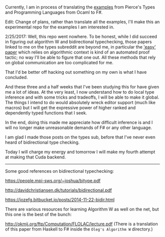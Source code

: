 Currently, I am in process of translating the [examples](https://www.cis.upenn.edu/~bcpierce/tapl/) from Pierce's Types and Programming Languages from Ocaml to F#.

Edit: Change of plans, rather than translate all the examples, I'll make this an experimental repo for the examples I am interested in.

2/25/2017: Well, this repo went nowhere. To be honest, while I did succeed in figuring out algorithm W and bidirectional typechecking, those papers linked to me on the types subreddit are beyond me, in particular the ['easy' paper](https://people.mpi-sws.org/~neelk/bidir.pdf) which relies on algorithmic context is kind of an automated proof tactic; no way I'll be able to figure that one out. All these methods that rely on global communication are too complicated for me.

That I'd be better off hacking out something on my own is what I have concluded.

And these three and a half weeks that I've been studying this for have given me a lot of ideas. At the very least, I now understand how to do local type inference and with some tricks and tradeoffs, I will be able to make it global. The things I intend to do would absolutely wreck editor support (much like macros) but I will get the expressive power of higher ranked and dependently typed functions that I seek.

In the end, doing this made me appreciate how difficult inference is and I will no longer make unreasonable demands of F# or any other language.

I am glad I made those posts on the types sub, before that I've never even heard of bidirectional type checking.

Today I will charge my energy and tomorrow I will make my fourth attempt at making that Cuda backend.

-----

Some good references on bidirectional typechecking:

https://people.mpi-sws.org/~joshua/bitype.pdf

http://davidchristiansen.dk/tutorials/bidirectional.pdf

https://jozefg.bitbucket.io/posts/2014-11-22-bidir.html

There are various resources for learning Algorithm W as well on the net, but this one is the best of the bunch:

http://okmij.org/ftp/Computation/FLOLAC/lecture.pdf (There is a translation of this paper from Haskell to F# inside the `Oleg's Algorithm W` directory.)

